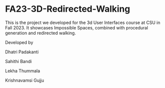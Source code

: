 # FA23-3D-Redirected-Walking

This is the project we developed for the 3d User Interfaces course at CSU in Fall 2023. It showcases Impossible Spaces, combined with procedural generation and redirected walking.

Developed by

Dhatri Padakanti

Sahithi Bandi

Lekha Thummala

Krishnavamsi Gujju
